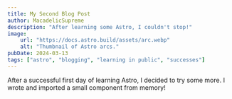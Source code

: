 ```yaml
---
title: My Second Blog Post
author: MacadelicSupreme
description: "After learning some Astro, I couldn't stop!"
image:
    url: "https://docs.astro.build/assets/arc.webp"
    alt: "Thumbnail of Astro arcs."
pubDate: 2024-03-13
tags: ["astro", "blogging", "learning in public", "successes"]
---
```

After a successful first day of learning Astro, I decided to try some more. I wrote and imported a small component from memory!